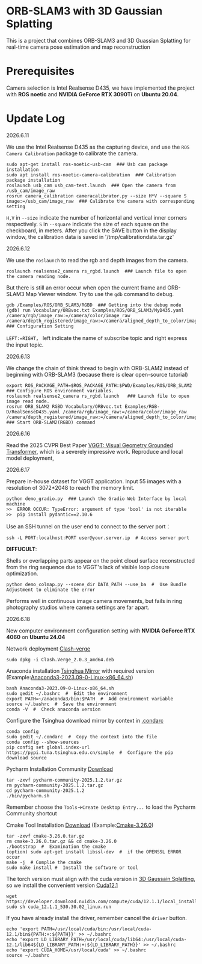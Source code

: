 # ORB-SLAM3 with 3D Gaussian Splatting
This is a project that combines ORB-SLAM3 and 3D Guassian Splatting for real-time camera pose estimation and map reconstruction

# Prerequisites
Camera selection is Intel Realsense D435, we have implemented the project with **ROS noetic** and **NVIDIA GeForce RTX 3090Ti** on **Ubuntu 20.04**.

# Update Log
2026.6.11 

We use the Intel Realsense D435 as the capturing device, and use the `ROS Camera Calibration` package to calibrate the camera.
```
sudo apt-get install ros-noetic-usb-cam  ### Usb cam package installation
sudo apt install ros-noetic-camera-calibration  ### Calibration package installation
roslaunch usb_cam usb_cam-test.launch  ### Open the camera from /usb_cam/image_raw
rosrun camera_calibration cameracalibrator.py --size H*V --square S image:=/usb_cam/image_raw  ### Calibrate the camera with corresponding setting
```
`H,V` in `--size` indicate the number of horizontal and vertical inner corners respectively. `S` in `--square` indicate the size of each square on the checkboard, in meters. After you click the SAVE button in the display window, the calibration data is saved in '/tmp/calibrationdata.tar.gz'

2026.6.12

We use the `roslaunch` to read the rgb and depth images from the camera.
```
roslaunch realsense2_camera rs_rgbd.launch  ### Launch file to open the camera reading node.
```
But there is still an error occur when open the current frame and ORB-SLAM3 Map Viewer window. Try to use the `gdb` command to debug.
```
gdb /Examples/ROS/ORB_SLAM3/RGBD  ### Getting into the debug mode
(gdb) run Vocabulary/ORBvoc.txt Examples/ROS/ORB_SLAM3/MyD435.yaml /camera/rgb/image_raw:=/camera/color/image_raw /camera/depth_registered/image_raw:=/camera/aligned_depth_to_color/image_raw  ### Configuration Setting
```
`LEFT:=RIGHT`， left indicate the name of subscribe topic and right express the input topic. 

2026.6.13

We change the chain of think thread to begin with ORB-SLAM2 instead of beginning with ORB-SLAM3 (because there is clear open-source tutorial)
```
export ROS_PACKAGE_PATH=$ROS_PACKAGE_PATH:$PWD/Examples/ROS/ORB_SLAM2  ### Configure ROS environment variables.
roslaunch realsense2_camera rs_rgbd.launch   ### Launch file to open image read node.
rosrun ORB_SLAM2 RGBD Vocabulary/ORBvoc.txt Examples/RGB-D/RealSenseD435.yaml /camera/rgb/image_raw:=/camera/color/image_raw /camera/depth_registered/image_raw:=/camera/aligned_depth_to_color/image_raw  ### Start ORB-SLAM2(RGBD) command
```

2026.6.16

Read the 2025 CVPR Best Paper [VGGT: Visual Geometry Grounded Transformer](https://arxiv.org/pdf/2503.11651), which is a severely impressive work.
Reproduce and local model deployment,

2026.6.17

Prepare in-house dataset for VGGT application.
Input 55 images with a resolution of 3072*2048 to reach the memory limit.
```
python demo_gradio.py  ### Launch the Gradio Web Interface by local machine
>>  ERROR OCCUR: TypeError: argument of type 'bool' is not iterable  >>  pip install pydantic==2.10.6
```

Use an SSH tunnel on the user end to connect to the server port：
```
ssh -L PORT:localhost:PORT user@your.server.ip  # Access server port
```
**DIFFUCULT**:

Shells or overlapping parts appear on the point cloud surface reconstructed from the ring sequence due to VGGT's lack of visible loop closure optimization.
```
python demo_colmap.py --scene_dir DATA_PATH --use_ba  #  Use Bundle Adjustment to eliminate the error
```
Performs well in continuous image camera movements, but fails in ring photography studios where camera settings are far apart.

2026.6.18

New computer environment configuration setting with **NVIDIA GeForce RTX 4060** on **Ubuntu 24.04**

Network deployment [Clash-verge](https://github.com/clash-verge-rev/clash-verge-rev/releases/download/v2.0.3/Clash.Verge_2.0.3_amd64.deb)
```
sudo dpkg -i Clash.Verge_2.0.3_amd64.deb
```

Anaconda installation [Tsinghua Mirror](https://mirrors.tuna.tsinghua.edu.cn/anaconda/archive/?C=M&O=D) with required version (Example:[Anaconda3-2023.09-0-Linux-x86_64.sh](https://mirrors.tuna.tsinghua.edu.cn/anaconda/archive/Anaconda3-2023.09-0-Linux-x86_64.sh))
```
bash Anaconda3-2023.09-0-Linux-x86_64.sh
sudo gedit ~/.bashrc  #  Edit the environment
export PATH=~/anaconda3/bin:$PATH  #  Add environment variable
source ~/.bashrc  #  Save the environment
conda -V  #  Check anaconda version
```
Configure the Tsinghua download mirror by context in [.condarc](https://github.com/simplylovely33/ORBSLAM3-with-3DGS/blob/main/.condarc)
```
conda config
sudo gedit ~/.condarc  #  Copy the context into the file
conda config --show-sources
pip config set global.index-url https://pypi.tuna.tsinghua.edu.cn/simple  #  Configure the pip download source
```

Pycharm Installation Community [Download](https://download.jetbrains.com/python/pycharm-community-2025.1.2.tar.gz?_gl=1*1xp5ksj*_gcl_au*MTQzMDYwMjcxOS4xNzUwMjE2MDMx*FPAU*MTQzMDYwMjcxOS4xNzUwMjE2MDMx*_ga*MTU2MTIxOTQxNC4xNzUwMjE2MDMy*_ga_9J976DJZ68*czE3NTAyMzE0MjckbzIkZzEkdDE3NTAyMzE2MjgkajU2JGwwJGgw)
```
tar -zxvf pycharm-community-2025.1.2.tar.gz
rm pycharm-community-2025.1.2.tar.gz
cd pycharm-community-2025.1.2
./bin/pycharm.sh
```
Remember choose the `Tools`->`Create Desktop Entry...` to load the Pycharm Community shortcut

Cmake Tool Installation [Download](https://cmake.org/files/) (Example:[Cmake-3.26.0](https://cmake.org/files/v3.26/cmake-3.26.0.tar.gz))
```
tar -zxvf cmake-3.26.0.tar.gz
rm cmake-3.26.0.tar.gz && cd cmake-3.26.0
./bootstrap  #  Examination the cmake
(option) sudo apt-get install libssl-dev  #  if the OPENSSL ERROR occur
make -j  # Complie the cmake
sudo make install #  Install the software or tool
```

The torch version must align with the cuda version in [3D Gaussain Splatting](https://arxiv.org/pdf/2308.04079), so we install the convenient version [Cuda12.1](https://developer.nvidia.com/cuda-12-1-1-download-archive?target_os=Linux&target_arch=x86_64&Distribution=Ubuntu&target_version=22.04&target_type=runfile_local)
```
wget https://developer.download.nvidia.com/compute/cuda/12.1.1/local_installers/cuda_12.1.1_530.30.02_linux.run
sudo sh cuda_12.1.1_530.30.02_linux.run
```
If you have already install the driver, remember cancel the `driver` button.
```
echo 'export PATH=/usr/local/cuda/bin:/usr/local/cuda-12.1/bin${PATH:+:${PATH}}' >> ~/.bashrc
echo 'export LD_LIBRARY_PATH=/usr/local/cuda/lib64:/usr/local/cuda-12.1/lib64${LD_LIBRARY_PATH:+:${LD_LIBRARY_PATH}}' >> ~/.bashrc
echo 'export CUDA_HOME=/usr/local/cuda' >> ~/.bashrc
source ~/.bashrc
```











